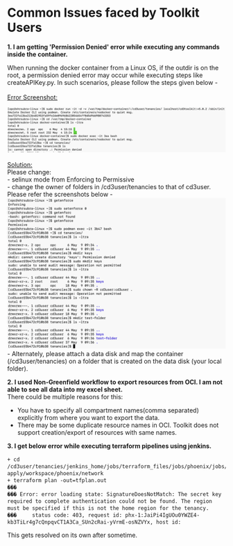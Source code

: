 # Common Issues faced by Toolkit Users
 
**1. I am getting 'Permission Denied' error while executing any commands inside the container.**
<br> 

When running the docker container from a Linux OS, if the outdir is on the root, a permission denied error may occur while executing steps like createAPIKey.py. In such scenarios, please follow the steps given below -
<br><br><u>Error Screenshot:</u>

![image](../images/commonissues-1.png)
<br><br><u>Solution:</u><br>
Please change:
<br>           - selinux mode from Enforcing to Permissive
<br>           - change the owner of folders in /cd3user/tenancies to that of cd3user. 
Please refer the screenshots below -
![image](../images/commonissues-2.png)
<br>           - Alternately, please attach a data disk and map the container (/cd3user/tenancies) on a folder that is created on the data disk (your local folder).

**2. I used Non-Greenfield workflow to export resources from OCI. I am not able to see all data into my excel sheet.**
<br>
There could be multiple reasons for this: <br>
   - You have to specify all compartment names(comma separated) explicitly from where you want to export the data.<br>
   - There may be some duplicate resource names in OCI. Toolkit does not support creation/export of resources with same names.

**3. I get below error while executing terraform pipelines using jenkins.**

```
+ cd /cd3user/tenancies/jenkins_home/jobs/terraform_files/jobs/phoenix/jobs/network/jobs/terraform-apply/workspace/phoenix/network
+ terraform plan -out=tfplan.out
���
��� Error: error loading state: SignatureDoesNotMatch: The secret key required to complete authentication could not be found. The region must be specified if this is not the home region for the tenancy.
��� 	status code: 403, request id: phx-1:JaiPi4IgUOu0YWZE4-kb3TiLr4g7cQnpqvCT1A3Ca_SUn2cRai-yVrmE-osNZVYx, host id: 
```

This gets resolved on its own after sometime.

